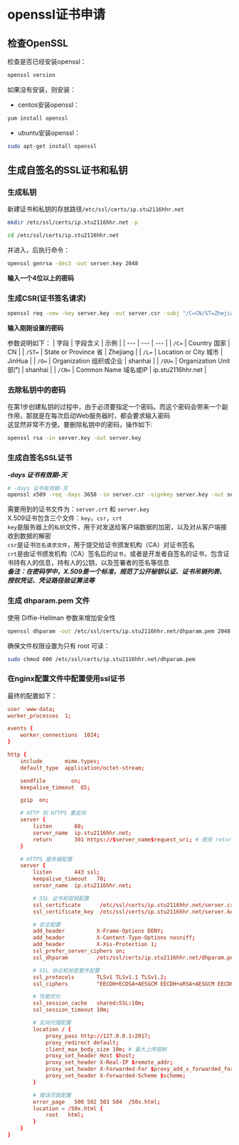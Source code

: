 # openssl证书申请

## 检查OpenSSL
检查是否已经安装openssl：
```bash
openssl version
```
如果没有安装，则安装：  
- centos安装openssl：
```bash
yum install openssl
```
- ubuntu安装openssl：
```bash
sudo apt-get install openssl
```

## 生成自签名的SSL证书和私钥

### 生成私钥
新建证书和私钥的存放路径`/etc/ssl/certs/ip.stu2116hhr.net`
```bash
mkdir /etc/ssl/certs/ip.stu2116hhr.net -p
```
```bash
cd /etc/ssl/certs/ip.stu2116hhr.net
```
并进入，后执行命令：
```bash
openssl genrsa -des3 -out server.key 2048
```
**输入一个4位以上的密码**

### 生成CSR(证书签名请求)
```bash
openssl req -new -key server.key -out server.csr -subj "/C=CN/ST=Zhejiang/L=JinHua/O=shanhai/OU=shanhai/CN=ip.stu2116hhr.net"
```
**输入刚刚设置的密码**

参数说明如下：
| 字段 | 字段含义 | 示例 |
| --- | --- | --- |
| `/C=` | Country 国家 | CN |
| `/ST=` | State or Province 省 | Zhejiang |
| `/L=` | Location or City 城市 | JinHua |
| `/O=` | Organization 组织或企业 | shanhai |
| `/OU=` | Organization Unit 部门 | shanhai |
| `/CN=` | Common Name 域名或IP | ip.stu2116hhr.net |

### 去除私钥中的密码
在第1步创建私钥的过程中，由于必须要指定一个密码。而这个密码会带来一个副作用，那就是在每次启动Web服务器时，都会要求输入密码  
这显然非常不方便。要删除私钥中的密码，操作如下:
```bash
openssl rsa -in server.key -out server.key
```

### 生成自签名SSL证书
***-days 证书有效期-天***
```bash
# -days 证书有效期-天
openssl x509 -req -days 3650 -in server.csr -signkey server.key -out server.crt
```
需要用到的证书文件为：`server.crt` 和 `server.key`  
X.509证书包含三个文件：`key`，`csr`，`crt`  
`key`是服务器上的`私钥`文件，用于对发送给客户端数据的加密，以及对从客户端接收到数据的解密  
`csr`是证书`签名请求文件`，用于提交给证书颁发机构（CA）对证书签名  
`crt`是由证书颁发机构（CA）签名后的`证书`，或者是开发者自签名的证书，包含证书持有人的信息，持有人的公钥，以及签署者的签名等信息  
***备注：在密码学中，X.509是一个标准，规范了公开秘钥认证、证书吊销列表、授权凭证、凭证路径验证算法等***

### 生成 dhparam.pem 文件
使用 Diffie-Hellman 参数来增加安全性
```bash
openssl dhparam -out /etc/ssl/certs/ip.stu2116hhr.net/dhparam.pem 2048
```
确保文件权限设置为只有 root 可读：
```bash
sudo chmod 600 /etc/ssl/certs/ip.stu2116hhr.net/dhparam.pem
```

### 在nginx配置文件中配置使用ssl证书
最终的配置如下：
```conf
user  www-data;
worker_processes  1;

events {
    worker_connections  1024;
}

http {
    include       mime.types;
    default_type  application/octet-stream;

    sendfile        on;
    keepalive_timeout  65;

    gzip  on;

    # HTTP 到 HTTPS 重定向
    server {
        listen       80;
        server_name  ip.stu2116hhr.net;
        return       301 https://$server_name$request_uri; # 使用 return 而不是 rewrite 可能更高效
    }

    # HTTPS 服务器配置
    server {
        listen       443 ssl;
        keepalive_timeout   70;
        server_name  ip.stu2116hhr.net;

        # SSL 证书和密钥配置
        ssl_certificate      /etc/ssl/certs/ip.stu2116hhr.net/server.crt;
        ssl_certificate_key  /etc/ssl/certs/ip.stu2116hhr.net/server.key;

        # 安全配置
        add_header          X-Frame-Options DENY;
        add_header          X-Content-Type-Options nosniff;
        add_header          X-Xss-Protection 1;
        ssl_prefer_server_ciphers on;
        ssl_dhparam         /etc/ssl/certs/ip.stu2116hhr.net/dhparam.pem;

        # SSL 协议和加密套件配置
        ssl_protocols       TLSv1 TLSv1.1 TLSv1.2;
        ssl_ciphers         "EECDH+ECDSA+AESGCM EECDH+aRSA+AESGCM EECDH+ECDSA+SHA384 EECDH+ECDSA+SHA256 EECDH+aRSA+SHA384 EECDH+aRSA+SHA256 EECDH+aRSA+RC4 EECDH EDH+aRSA !aNULL !eNULL !LOW !3DES !MD5 !EXP !PSK !SRP !DSS !RC4";

        # 性能优化
        ssl_session_cache   shared:SSL:10m;
        ssl_session_timeout 10m;

        # 反向代理配置
        location / {
            proxy_pass http://127.0.0.1:2017;  
            proxy_redirect default;
            client_max_body_size 10m; # 最大上传限制
            proxy_set_header Host $host;
            proxy_set_header X-Real-IP $remote_addr;
            proxy_set_header X-Forwarded-For $proxy_add_x_forwarded_for;
            proxy_set_header X-Forwarded-Scheme $scheme;
        }

        # 错误页面配置
        error_page   500 502 503 504  /50x.html;
        location = /50x.html {
            root   html;
        }
    }
}
```

